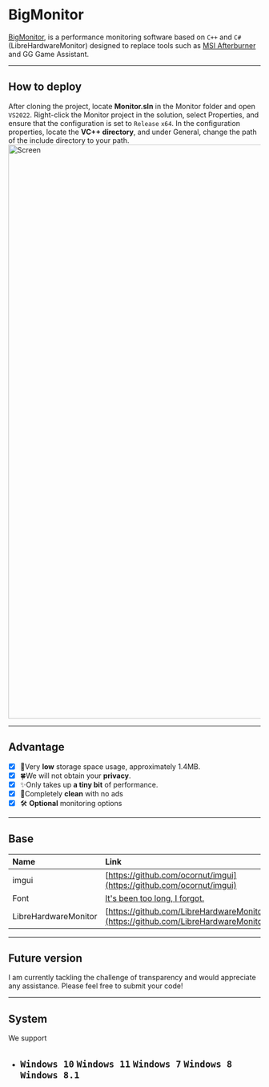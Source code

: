 # BigMonitor

[BigMonitor](https://github.com/Baugle/BigMonitor), is a performance monitoring software based on `C++` and `C#`  (LibreHardwareMonitor) designed to replace tools such as [MSI Afterburner](https://tw.msi.com/Landing/afterburner/graphics-cards) and GG Game Assistant.

---

## How to deploy

After cloning the project, locate **Monitor.sln** in the Monitor folder and open `VS2022`. Right-click the Monitor project in the solution, select Properties, and ensure that the configuration is set to `Release` `x64`. In the configuration properties, locate the **VC++ directory**, and under General, change the path of the include directory to your path.
<img width="2316" height="1144" alt="Screen" src="https://github.com/user-attachments/assets/0c8b593f-411c-407f-b6a1-fef78358a9b4" />

---

## Advantage

- [x] 🎉Very **low** storage space usage, approximately 1.4MB.
- [x] 🍀We will not obtain your **privacy**.
- [x] ✨Only takes up **a tiny bit** of performance.
- [x] 🦑Completely **clean** with no ads
- [x] 🛠 **Optional** monitoring options

---

## Base

| Name        | Link   |  Version |
| :--------  | :-----  | :----:  |
| imgui | [https://github.com/ocornut/imgui](https://github.com/ocornut/imgui) |Docking 1.92.1|
| Font | [It's been too long, I forgot.](https://github.com/wordshub/free-font) |Smooth|
| LibreHardwareMonitor | [https://github.com/LibreHardwareMonitor/LibreHardwareMonitor](https://github.com/LibreHardwareMonitor/LibreHardwareMonitor) |0.9.4|

---

## Future version

I am currently tackling the challenge of transparency and would appreciate any assistance. Please feel free to submit your code!

---

## System

We support

- `Windows 10` `Windows 11` `Windows 7` `Windows 8` `Windows 8.1`
  - 


